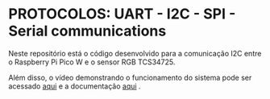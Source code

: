 # PROTOCOLOS: UART - I2C - SPI - Serial communications

Neste repositório está o código desenvolvido para a comunicação I2C entre o Raspberry Pi Pico W e o sensor RGB TCS34725.

Além disso, o vídeo demonstrando o funcionamento do sistema pode ser acessado <a href="https://drive.google.com/file/d/1gXL06NKDKql3vtTKgaDowyA1vBkG-9bo/view?usp=sharing">aqui</a> e a documentação <a href="https://drive.google.com/file/d/1wHell6dTVMwZ-aaxr-_Y7RCOlmK_VxKx/view?usp=sharing">aqui</a> .
